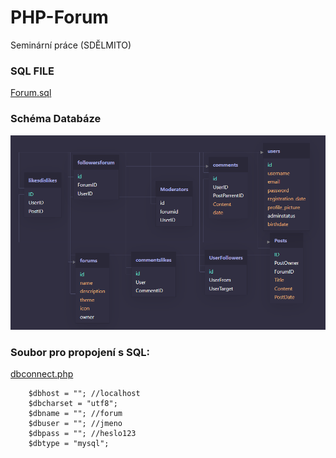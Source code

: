 # PHP-Forum
Seminární práce (SDĚLMITO)
### SQL FILE
[Forum.sql](https://github.com/Jirk0s/PHP-Forum/tree/main/sql%20file)
### Schéma Databáze
![This is an alt text.](/gitassets/scheme.png "Schéma.")
### Soubor pro propojení s SQL:
[dbconnect.php](https://github.com/Jirk0s/PHP-Forum/blob/main/dbconnect.php)
```
    $dbhost = ""; //localhost
    $dbcharset = "utf8";
    $dbname = ""; //forum
    $dbuser = ""; //jmeno
    $dbpass = ""; //heslo123
    $dbtype = "mysql";
```
